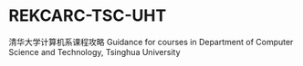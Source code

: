 # REKCARC-TSC-UHT
清华大学计算机系课程攻略 Guidance for courses in Department of Computer Science and Technology, Tsinghua University

